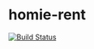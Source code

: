 # homie-rent
[![Build Status](https://travis-ci.org/giorgiawillits/homie-rent.svg?branch=master)](https://travis-ci.org/giorgiawillits/homie-rent)

